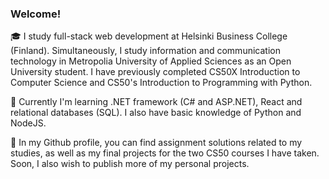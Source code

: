 ### Welcome!

🎓 I study full-stack web development at Helsinki Business College (Finland). Simultaneously, I study information and communication technology in Metropolia University of Applied Sciences as an Open University student. I have previously completed CS50X Introduction to Computer Science and CS50's Introduction to Programming with Python.

🔧 Currently I'm learning .NET framework (C# and ASP.NET), React and relational databases (SQL). I also have basic knowledge of Python and NodeJS.

📝 In my Github profile, you can find assignment solutions related to my studies, as well as my final projects for the two CS50 courses I have taken. Soon, I also wish to publish more of my personal projects. 
